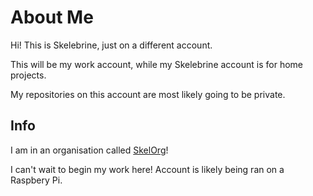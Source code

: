 # About Me
Hi! This is Skelebrine, just on a different account.

This will be my work account, while my Skelebrine account is for home projects.

My repositories on this account are most likely going to be private.
## Info
I am in an organisation called [SkelOrg](https://github.com/SkelOrg)!

I can't wait to begin my work here!
Account is likely being ran on a Raspbery Pi.
